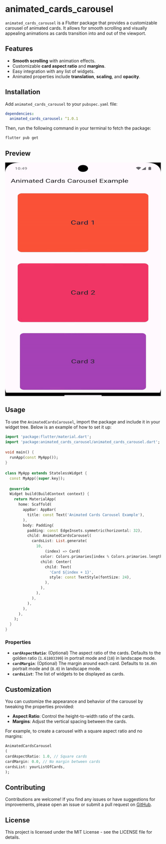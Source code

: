 animated_cards_carousel
=======================

`animated_cards_carousel` is a Flutter package that provides a customizable carousel of animated cards. It allows for smooth scrolling and visually appealing animations as cards transition into and out of the viewport.

Features
--------

-   **Smooth scrolling** with animation effects.
-   Customizable **card aspect ratio** and **margins**.
-   Easy integration with any list of widgets.
-   Animated properties include **translation**, **scaling**, and **opacity**.

Installation
------------

Add `animated_cards_carousel` to your `pubspec.yaml` file:

```yaml
dependencies:
  animated_cards_carousel: ^1.0.1
```
Then, run the following command in your terminal to fetch the package:

```bash
flutter pub get
```

Preview
-----

![Animated Cards Carousel Preview](https://raw.githubusercontent.com/chamodanethra/animated_cards_carousel/main/assets/preview.gif)

Usage
-----

To use the `AnimatedCardsCarousel`, import the package and include it in your widget tree. Below is an example of how to set it up:

```dart
import 'package:flutter/material.dart';
import 'package:animated_cards_carousel/animated_cards_carousel.dart';

void main() {
  runApp(const MyApp());
}

class MyApp extends StatelessWidget {
  const MyApp({super.key});

  @override
  Widget build(BuildContext context) {
    return MaterialApp(
      home: Scaffold(
        appBar: AppBar(
          title: const Text('Animated Cards Carousel Example'),
        ),
        body: Padding(
          padding: const EdgeInsets.symmetric(horizontal: 32),
          child: AnimatedCardsCarousel(
            cardsList: List.generate(
              10,
                  (index) => Card(
                color: Colors.primaries[index % Colors.primaries.length],
                child: Center(
                  child: Text(
                    'Card ${index + 1}',
                    style: const TextStyle(fontSize: 24),
                  ),
                ),
              ),
            ),
          ),
        ),
      ),
    );
  }
}
```

### Properties

-   **`cardAspectRatio`**: (Optional) The aspect ratio of the cards. Defaults to the golden ratio (`1.61803399`) in portrait mode and (`10`) in landscape mode.
-   **`cardMargin`**: (Optional) The margin around each card. Defaults to `16.0`in portrait mode and (`8.0`) in landscape mode.
-   **`cardsList`**: The list of widgets to be displayed as cards.

Customization
-------------

You can customize the appearance and behavior of the carousel by tweaking the properties provided:

-   **Aspect Ratio**: Control the height-to-width ratio of the cards.
-   **Margins**: Adjust the vertical spacing between the cards.

For example, to create a carousel with a square aspect ratio and no margins:

```dart
AnimatedCardsCarousel
(
cardAspectRatio: 1.0, // Square cards
cardMargin: 0.0, // No margin between cards
cardsList: yourListOfCards,
);
```

Contributing
------------

Contributions are welcome! If you find any issues or have suggestions for improvements, please open an issue or submit a pull request on [GitHub](https://github.com/chamodanethra/animated_cards_carousel).

License
-------

This project is licensed under the MIT License - see the LICENSE file for details.